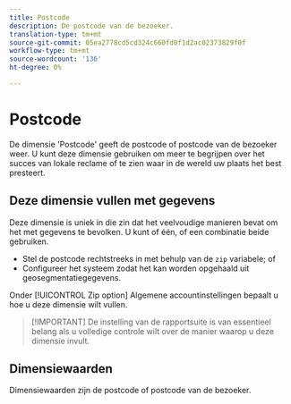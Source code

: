 ```yaml
---
title: Postcode
description: De postcode van de bezoeker.
translation-type: tm+mt
source-git-commit: 05ea2778cd5cd324c660fd0f1d2ac02373829f0f
workflow-type: tm+mt
source-wordcount: '136'
ht-degree: 0%

---
```



# Postcode

De dimensie &#39;Postcode&#39; geeft de postcode of postcode van de bezoeker weer. U kunt deze dimensie gebruiken om meer te begrijpen over het succes van lokale reclame of te zien waar in de wereld uw plaats het best presteert.

## Deze dimensie vullen met gegevens

Deze dimensie is uniek in die zin dat het veelvoudige manieren bevat om het met gegevens te bevolken. U kunt of één, of een combinatie beide gebruiken.

* Stel de postcode rechtstreeks in met behulp van de `zip` variabele; of
* Configureer het systeem zodat het kan worden opgehaald uit geosegmentatiegegevens.

Onder [!UICONTROL Zip option] Algemene accountinstellingen [](/help/admin/admin/general-acct-settings-admin.md) bepaalt u hoe u deze dimensie wilt vullen.

>[!IMPORTANT] De instelling van de rapportsuite is van essentieel belang als u volledige controle wilt over de manier waarop u deze dimensie invult.

## Dimensiewaarden

Dimensiewaarden zijn de postcode of postcode van de bezoeker.